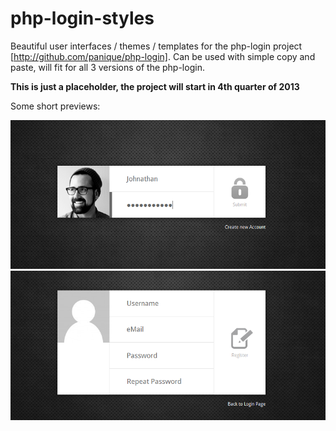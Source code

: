 php-login-styles
================

Beautiful user interfaces / themes / templates for the php-login project [http://github.com/panique/php-login].
Can be used with simple copy and paste, will fit for all 3 versions of the php-login.

**This is just a placeholder, the project will start in 4th quarter of 2013**

Some short previews:

![Style for the php-login script](img/php_login_script_01.png)
![Style for the php-login script](img/php_login_script_02.png)
